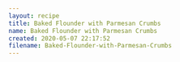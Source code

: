 ```yaml
---
layout: recipe
title: Baked Flounder with Parmesan Crumbs
name: Baked Flounder with Parmesan Crumbs
created: 2020-05-07 22:17:52
filename: Baked-Flounder-with-Parmesan-Crumbs
---
```

